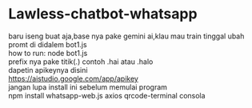 # Lawless-chatbot-whatsapp
baru iseng buat aja,base nya pake gemini ai,klau mau train tinggal ubah promt di didalem bot1.js  
how to run:
node bot1.js  
prefix nya pake titik(.) contoh .hai atau .halo  
dapetin apikeynya disini   
https://aistudio.google.com/app/apikey  
jangan lupa install ini sebelum memulai program   
npm install whatsapp-web.js axios qrcode-terminal consola

